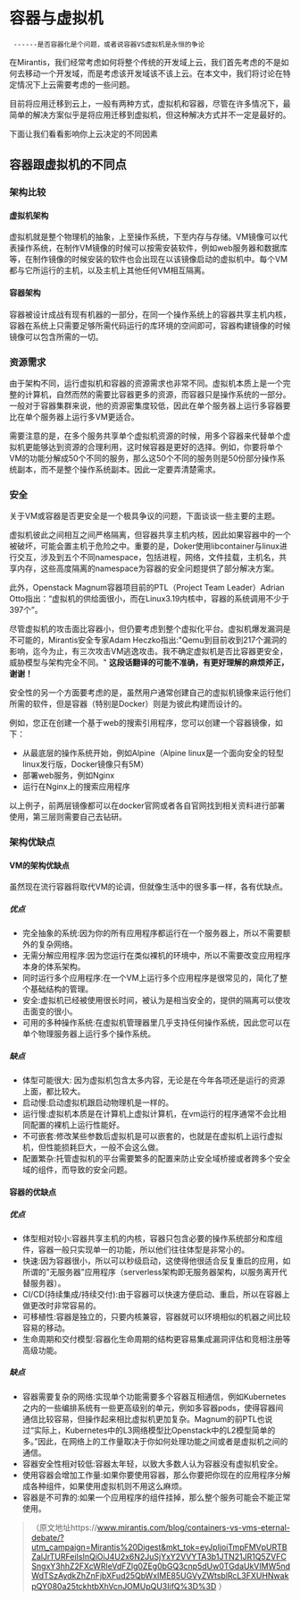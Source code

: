 # 容器与虚拟机
     ------是否容器化是个问题，或者说容器VS虚拟机是永恒的争论

在Mirantis，我们经常考虑如何将整个传统的开发域上云，我们首先考虑的不是如何去移动一个开发域，而是考虑该开发域该不该上云。在本文中，我们将讨论在特定情况下上云需要考虑的一些问题。

目前将应用迁移到云上，一般有两种方式，虚拟机和容器，尽管在许多情况下，最简单的解决方案似乎是将应用迁移到虚拟机，但这种解决方式并不一定是最好的。

下面让我们看看影响你上云决定的不同因素
## 容器跟虚拟机的不同点
### 架构比较
#### 虚拟机架构
虚拟机就是整个物理机的抽象，上至操作系统，下至内存与存储。VM镜像可以代表操作系统，在制作VM镜像的时候可以按需安装软件，例如web服务器和数据库等，在制作镜像的时候安装的软件也会出现在以该镜像启动的虚拟机中。每个VM都与它所运行的主机，以及主机上其他任何VM相互隔离。
#### 容器架构
容器被设计成战有现有机器的一部分，在同一个操作系统上的容器共享主机内核，容器在系统上只需要足够所需代码运行的库环境的空间即可，容器构建镜像的时候镜像可以包含所需的一切。
### 资源需求
由于架构不同，运行虚拟机和容器的资源需求也非常不同。虚拟机本质上是一个完整的计算机，自然而然的需要比容器更多的资源，而容器只是操作系统的一部分。一般对于容器集群来说，他的资源密集度较低，因此在单个服务器上运行多容器要比在单个服务器上运行多VM更适合。

需要注意的是，在多个服务共享单个虚拟机资源的时候，用多个容器来代替单个虚拟机更能够达到资源的合理利用，这时候容器是更好的选择。例如，你要将单个VM的功能分解成50个不同的服务，那么这50个不同的服务则是50份部分操作系统副本，而不是整个操作系统副本。因此一定要弄清楚需求。
### 安全
关于VM或容器是否更安全是一个极具争议的问题，下面谈谈一些主要的主题。

虚拟机彼此之间相互之间严格隔离，但容器共享主机内核，因此如果容器中的一个被破坏，可能会置主机于危险之中。重要的是，Doker使用libcontainer与linux进行交互，涉及到五个不同namespace，包括进程，网络，文件挂载，主机名，共享内存，这些高度隔离的namespace为容器的安全问题提供了部分解决方案。

此外，Openstack Magnum容器项目前的PTL（Project Team Leader）Adrian Otto指出：“虚拟机的供给面很小，而在Linux3.19内核中，容器的系统调用不少于397个”。

尽管虚拟机的攻击面比容器小，但仍要考虑到整个虚拟化平台。虚拟机爆发漏洞是不可能的，Mirantis安全专家Adam Heczko指出:"Qemu到目前收到217个漏洞的影响，迄今为止，有三次攻击VM逃逸攻击。我不确定虚拟机是否比容器更安全，威胁模型与架构完全不同。"  **这段话翻译的可能不准确，有更好理解的麻烦斧正，谢谢！**

安全性的另一个方面要考虑的是，虽然用户通常创建自己的虚拟机镜像来运行他们所需的软件，但是容器（特别是Docker）则是为彼此构建而设计的。

例如，您正在创建一个基于web的搜索引用程序，您可以创建一个容器镜像，如下： 

- 从最底层的操作系统开始，例如Alpine（Alpine linux是一个面向安全的轻型linux发行版，Docker镜像只有5M）
- 部署web服务，例如Nginx
- 运行在Nginx上的搜索应用程序

以上例子，前两层镜像都可以在docker官网或者各自官网找到相关资料进行部署使用，第三层则需要自己去钻研。

### 架构优缺点
#### VM的架构优缺点
虽然现在流行容器将取代VM的论调，但就像生活中的很多事一样，各有优缺点。
##### 优点
 - 完全抽象的系统:因为你的所有应用程序都运行在一个服务器上，所以不需要额外的复杂网络。
 - 无需分解应用程序:因为您运行在类似裸机的环境中，所以不需要改变应用程序本身的体系架构。
 - 同时运行多个应用程序:在一个VM上运行多个应用程序是很常见的，简化了整个基础结构的管理。
 - 安全:虚拟机已经被使用很长时间，被认为是相当安全的，提供的隔离可以使攻击面变的很小。
 - 可用的多种操作系统:在虚拟机管理器里几乎支持任何操作系统，因此您可以在单个物理服务器上运行多个操作系统。
 
##### 缺点
 - 体型可能很大: 因为虚拟机包含太多内容，无论是在今年各项还是运行的资源上面，都比较大。
 - 启动慢:启动虚拟机跟启动物理机是一样的。
 - 运行慢:虚拟机本质是在计算机上虚拟计算机，在vm运行的程序通常不会比相同配置的裸机上运行性能好。
 - 不可嵌套:修改某些参数后虚拟机是可以嵌套的，也就是在虚拟机上运行虚拟机，但性能损耗巨大，一般不会这么做。
 - 配置繁杂:托管虚拟机的平台需要繁多的配置来防止安全域桥接或者跨多个安全域的组件，而导致的安全问题。

#### 容器的优缺点
##### 优点
 - 体型相对较小:容器共享主机的内核，容器只包含必要的操作系统部分和库组件，容器一般只实现单一的功能，所以他们往往体型是非常小的。
 - 快速:因为容器很小，所以可以秒级启动，这使得他很适合反复重启的应用，如所谓的"无服务器"应用程序（serverless架构即无服务器架构，以服务离开代替服务器）。
 - CI/CD(持续集成/持续交付):由于容器可以快速方便启动、重启，所以在容器上做更改时非常容易的。
 - 可移植性:容器是独立的，只要内核兼容，容器就可以环境相似的机器之间比较容易的移动。
 - 生命周期和交付模型:容器化生命周期的结构更容易集成漏洞评估和竞相注册等高级功能。

##### 缺点
 - 容器需要复杂的网络:实现单个功能需要多个容器互相通信，例如Kubernetes之内的一些编排系统有一些更高级别的单元，例如多容器pods，使得容器间通信比较容易，但操作起来相比虚拟机更加复杂。Magnum的前PTL也说过“实际上，Kubernetes中的L3网络模型比Openstack中的L2模型简单的多。”因此，在网络上的工作量取决于你如何处理功能之间或者是虚拟机之间的通信。
 - 容器安全性相对较低:容器太年轻，以致大多数人认为容器没有虚拟机安全。
 - 使用容器会增加工作量:如果你要使用容器，那么你要把你现在的应用程序分解成各种组件，如果使用虚拟机则不用这么麻烦。
 - 容器是不可靠的:如果一个应用程序的组件挂掉，那么整个服务可能会不能正常使用。


>（原文地址https://www.mirantis.com/blog/containers-vs-vms-eternal-debate/?utm_campaign=Mirantis%20Digest&mkt_tok=eyJpIjoiTmpFMVpURTBZalJrTURFeiIsInQiOiJ4U2x6N2JuSjYxY2VVYTA3b1JTN21JR1Q5ZVFCSngxY3hhZ2FXcWRleVdFZlg0ZEg0bGQ3cnp5dUw0TGdaUkVIMW5ndWdTSzAydkZhZnFjbXFud25QbWxIME85UGVyZWtsblRcL3FXUHNwakpQY080a25tckhtbXhVcnJOMUpQU3IifQ%3D%3D ）